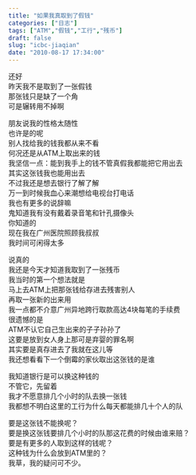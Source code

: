```yaml
---
title: "如果我真取到了假钱"
categories: ["日志"]
tags: ["ATM","假钱","工行","残币"]
draft: false
slug: "icbc-jiaqian"
date: "2010-08-17 17:34:00"
---
```


<p>还好<br>
 昨天我不是取到了一张假钱<br>
 那张钱只是缺了一个角<br>
 可是辗转用不掉啊</p>
<p> 朋友说我的性格太随性<br>
 也许是的呢<br>
 别人找给我的钱我都从来不看<br>
 何况还是从ATM上取出来的钱<br>
 我坚信一点：能到我手上的钱不管真假我都能把它用出去<br>
 其实这张钱我也能用出去<br>
 不过我还是想去银行了解了解<br>
 万一到时候我血心来潮想给电视台打电话<br>
 我也有更多的说辞嘛<br>
 鬼知道我有没有戴着录音笔和针孔摄像头<br>
 你知道的<br>
 现在我在广州医院照顾我叔叔<br>
 我时间可闲得太多</p>
<p> 说真的<br>
 我还是今天才知道我取到了一张残币<br>
 我当时的第一个想法就是<br>
 马上去ATM上把那张钱给存进去残害别人<br>
 再取一张新的出来用<br>
 我一点都不介意广州异地跨行取款高达4块每笔的手续费<br>
 很遗憾的是<br>
 ATM不认它自己生出来的子子孙孙了<br>
 这要是放到女人身上那可是弃婴的罪名啊<br>
 其实要是真存进去了我就在这儿等<br>
 我还想看看下一个倒霉的家伙取出这张钱的是谁</p>
<p> 我知道银行是可以换这种钱的<br>
 不管它，先留着<br>
 我才不愿意排几个小时的队去换一张钱<br>
 我都想不明白这里的工行为什么每天都能排几十个人的队</p>
<p> 要是这张钱不能换呢？<br>
 要是换这张钱要排几个小时的队那这花费的时候由谁来赔？<br>
 要是有更多的人取到这样的钱呢？<br>
 这种钱为什么会放到ATM里的？<br>
 我草，我的疑问可不少。</p>
